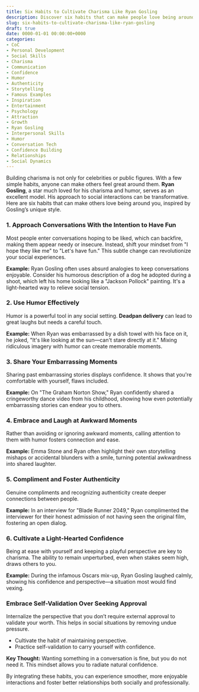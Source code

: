 ```yaml
---
title: Six Habits to Cultivate Charisma Like Ryan Gosling
description: Discover six habits that can make people love being around you, inspired by the universally adored Ryan Gosling.
slug: six-habits-to-cultivate-charisma-like-ryan-gosling
draft: true
date: 0000-01-01 00:00:00+0000
categories:
- CoC
- Personal Development
- Social Skills
- Charisma
- Communication
- Confidence
- Humor
- Authenticity
- Storytelling
- Famous Examples
- Inspiration
- Entertainment
- Psychology
- Attraction
- Growth
- Ryan Gosling
- Interpersonal Skills
- Humor
- Conversation Tech
- Confidence Building
- Relationships
- Social Dynamics
---
```


Building charisma is not only for celebrities or public figures. With a few simple habits, anyone can make others feel great around them. **Ryan Gosling**, a star much loved for his charisma and humor, serves as an excellent model. His approach to social interactions can be transformative. Here are six habits that can make others love being around you, inspired by Gosling’s unique style.

### 1. Approach Conversations With the Intention to Have Fun

Most people enter conversations hoping to be liked, which can backfire, making them appear needy or insecure. Instead, shift your mindset from "I hope they like me" to "Let's have fun." This subtle change can revolutionize your social experiences.

**Example:** Ryan Gosling often uses absurd analogies to keep conversations enjoyable. Consider his humorous description of a dog he adopted during a shoot, which left his home looking like a "Jackson Pollock" painting. It's a light-hearted way to relieve social tension.

### 2. Use Humor Effectively

Humor is a powerful tool in any social setting. **Deadpan delivery** can lead to great laughs but needs a careful touch.

**Example:** When Ryan was embarrassed by a dish towel with his face on it, he joked, "It's like looking at the sun—can't stare directly at it." Mixing ridiculous imagery with humor can create memorable moments.

### 3. Share Your Embarrassing Moments

Sharing past embarrassing stories displays confidence. It shows that you're comfortable with yourself, flaws included.

**Example:** On "The Graham Norton Show," Ryan confidently shared a cringeworthy dance video from his childhood, showing how even potentially embarrassing stories can endear you to others.

### 4. Embrace and Laugh at Awkward Moments

Rather than avoiding or ignoring awkward moments, calling attention to them with humor fosters connection and ease.

**Example:** Emma Stone and Ryan often highlight their own storytelling mishaps or accidental blunders with a smile, turning potential awkwardness into shared laughter.

### 5. Compliment and Foster Authenticity

Genuine compliments and recognizing authenticity create deeper connections between people.

**Example:** In an interview for "Blade Runner 2049," Ryan complimented the interviewer for their honest admission of not having seen the original film, fostering an open dialog.

### 6. Cultivate a Light-Hearted Confidence

Being at ease with yourself and keeping a playful perspective are key to charisma. The ability to remain unperturbed, even when stakes seem high, draws others to you.

**Example:** During the infamous Oscars mix-up, Ryan Gosling laughed calmly, showing his confidence and perspective—a situation most would find vexing.

### Embrace Self-Validation Over Seeking Approval

Internalize the perspective that you don’t require external approval to validate your worth. This helps in social situations by removing undue pressure.

- Cultivate the habit of maintaining perspective.
- Practice self-validation to carry yourself with confidence.

**Key Thought:** Wanting something in a conversation is fine, but you do not need it. This mindset allows you to radiate natural confidence.

By integrating these habits, you can experience smoother, more enjoyable interactions and foster better relationships both socially and professionally.
